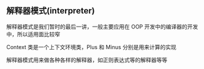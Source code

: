 ## 解释器模式(interpreter)

解释器模式是我们暂时的最后一讲，一般主要应用在 OOP 开发中的编译器的开发中，所以适用面比较窄

Context 类是一个上下文环境类，Plus 和 Minus 分别是用来计算的实现

解释器模式用来做各种各样的解释器，如正则表达式等的解释器等等